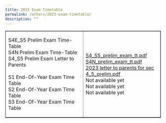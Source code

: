 ```yaml
---
title: 2023 Exam Timetable
permalink: /others/2023-exam-timetable/
description: ""
---
```

<table style="border-collapse: collapse; width: 100%;" border="1">
<tbody>
<tr>
<td style="width: 50%;">
<p>S4E_S5 Prelim Exam Time-Table<br>S4N Prelim Exam Time-Table<br>S4_S5 Prelim Exam Letter to Parents <br><br>S1 End-Of-Year Exam Time Table<br>S2 End-Of-Year Exam Time Table<br>S3 End-Of-Year Exam Time Table</p>
</td>
<td style="width: 50%;">
<p><a class="refobj" href="/files/sec_4e5n_prelim_exam_tt_2023.pdf">S4_S5_prelim_exam_tt.pdf</a><br><a class="refobj" href="/files/sec_4n_prelim_exam_tt_2023.pdf">S4N_prelim_exam_tt.pdf</a><br><a class="refobj" href="/files/2023_letter_to_parents_for_sec 4_5_prelim.pdf">2023 letter to parents for sec 4_5_prelim.pdf</a><br>Not available yet<br>Not available yet<br>Not available yet</p></td>
</tr>
</tbody>
</table>